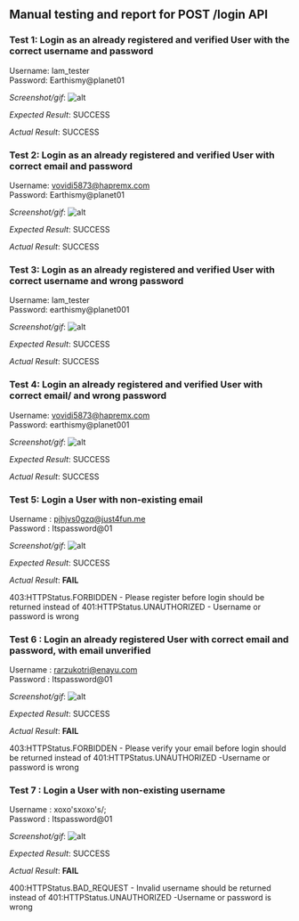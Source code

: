 ## Manual testing and report for POST /login API

### Test 1: Login as an already registered and verified User with the correct username and password

Username: Iam_tester <br>
Password: Earthismy@planet01

_Screenshot/gif_: ![alt](https://github.com/vj-codes/mentorship-backend/blob/login_apiOSH/docs/manual_tests/test_screenshot/username.png)

_Expected Result_:  SUCCESS

_Actual Result_:    SUCCESS

### Test 2: Login as an already registered and verified User with correct email and password

Username: vovidi5873@hapremx.com <br>
Password: Earthismy@planet01

_Screenshot/gif_: ![alt](https://github.com/vj-codes/mentorship-backend/blob/login_apiOSH/docs/manual_tests/test_screenshot/email.png)

_Expected Result_:  SUCCESS

_Actual Result_:    SUCCESS


### Test 3: Login as an already registered and verified User with correct username and wrong password

Username: Iam_tester <br>
Password: earthismy@planet001

_Screenshot/gif_: ![alt](https://github.com/vj-codes/mentorship-backend/blob/login_apiOSH/docs/manual_tests/test_screenshot/wrongpassword1.png)

_Expected Result_:  SUCCESS

_Actual Result_:    SUCCESS


### Test 4: Login an already registered and verified User with correct email/ and wrong password

Username: vovidi5873@hapremx.com  <br>
Password: earthismy@planet001

_Screenshot/gif_: ![alt](https://github.com/vj-codes/mentorship-backend/blob/login_apiOSH/docs/manual_tests/test_screenshot/wrongpassword2.png)

_Expected Result_:  SUCCESS

_Actual Result_:    SUCCESS


### Test 5: Login a User with non-existing email

Username : pjhjvs0gzq@just4fun.me <br>
Password : Itspassword@01

_Screenshot/gif_: ![alt](https://github.com/vj-codes/mentorship-backend/blob/login_apiOSH/docs/manual_tests/test_screenshot/unregistered.png)

_Expected Result_:  SUCCESS

_Actual Result_:    **FAIL**

403:HTTPStatus.FORBIDDEN - Please register before login should be returned instead of 401:HTTPStatus.UNAUTHORIZED - Username or password is wrong 


### Test 6 : Login an already registered User with correct email and password, with email unverified

Username : rarzukotri@enayu.com <br>
Password : Itspassword@01

_Screenshot/gif_: ![alt](https://github.com/vj-codes/mentorship-backend/blob/login_apiOSH/docs/manual_tests/test_screenshot/unverified.png)

_Expected Result_:  SUCCESS

_Actual Result_:    **FAIL**

403:HTTPStatus.FORBIDDEN - Please verify your email before login should be returned instead of 401:HTTPStatus.UNAUTHORIZED -Username or password is wrong 

### Test 7 : Login a User with non-existing username

Username : xoxo'sxoxo's/;  <br>
Password : Itspassword@01 

_Screenshot/gif_: ![alt](https://github.com/vj-codes/mentorship-backend/blob/login_apiOSH/docs/manual_tests/test_screenshot/nonexistingusername.png)

_Expected Result_:  SUCCESS

_Actual Result_:    **FAIL**

400:HTTPStatus.BAD_REQUEST - Invalid username should be returned instead of 401:HTTPStatus.UNAUTHORIZED -Username or password is wrong

